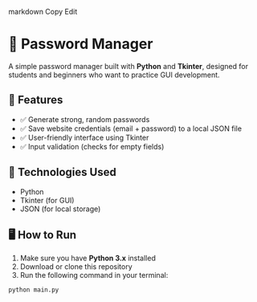 
markdown
Copy
Edit
# 🔐 Password Manager

A simple password manager built with **Python** and **Tkinter**, designed for students and beginners who want to practice GUI development.

## 🚀 Features

- ✅ Generate strong, random passwords
- ✅ Save website credentials (email + password) to a local JSON file
- ✅ User-friendly interface using Tkinter
- ✅ Input validation (checks for empty fields)

## 🧰 Technologies Used

- Python
- Tkinter (for GUI)
- JSON (for local storage)

## 🖥️ How to Run

1. Make sure you have **Python 3.x** installed
2. Download or clone this repository
3. Run the following command in your terminal:

```bash
python main.py